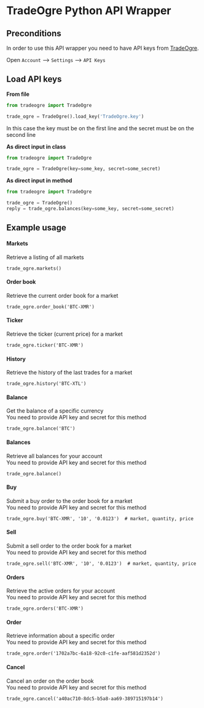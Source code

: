 # TradeOgre Python API Wrapper

## Preconditions
In order to use this API wrapper you need to have API keys from [TradeOgre](https://tradeogre.com).

Open `Account` --> `Settings` --> `API Keys`

## Load API keys

__From file__
```python
from tradeogre import TradeOgre

trade_ogre = TradeOgre().load_key('TradeOgre.key')
```
In this case the key must be on the first line and the secret must be on the second line

__As direct input in class__
```python
from tradeogre import TradeOgre

trade_ogre = TradeOgre(key=some_key, secret=some_secret)
```

__As direct input in method__
```python
from tradeogre import TradeOgre

trade_ogre = TradeOgre()
reply = trade_ogre.balances(key=some_key, secret=some_secret)
```

## Example usage

#### Markets
Retrieve a listing of all markets
```
trade_ogre.markets()
```

#### Order book
Retrieve the current order book for a market
```
trade_ogre.order_book('BTC-XMR')
```

#### Ticker
Retrieve the ticker (current price) for a market
```
trade_ogre.ticker('BTC-XMR')
```

#### History
Retrieve the history of the last trades for a market
```
trade_ogre.history('BTC-XTL')
```

#### Balance
Get the balance of a specific currency  
You need to provide API key and secret for this method
```
trade_ogre.balance('BTC')
```

#### Balances
Retrieve all balances for your account  
You need to provide API key and secret for this method
```
trade_ogre.balance()
```

#### Buy
Submit a buy order to the order book for a market  
You need to provide API key and secret for this method
```
trade_ogre.buy('BTC-XMR', '10', '0.0123')  # market, quantity, price
```

#### Sell
Submit a sell order to the order book for a market  
You need to provide API key and secret for this method
```
trade_ogre.sell('BTC-XMR', '10', '0.0123')  # market, quantity, price
```

#### Orders
Retrieve the active orders for your account  
You need to provide API key and secret for this method
```
trade_ogre.orders('BTC-XMR')
```

#### Order
Retrieve information about a specific order  
You need to provide API key and secret for this method
```
trade_ogre.order('1702a7bc-6a18-92c0-c1fe-aaf581d2352d')
```

#### Cancel
Cancel an order on the order book  
You need to provide API key and secret for this method
```
trade_ogre.cancel('a40ac710-8dc5-b5a8-aa69-389715197b14')
```